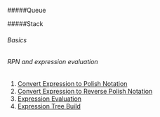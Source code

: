 #####Queue



#####Stack
###### Basics

###### RPN and expression evaluation
1. [Convert Expression to Polish Notation](http://www.lintcode.com/en/problem/convert-expression-to-polish-notation/)
2. [Convert Expression to Reverse Polish Notation](http://www.lintcode.com/en/problem/convert-expression-to-reverse-polish-notation/)
3. [Expression Evaluation](http://www.lintcode.com/en/problem/expression-evaluation/)
4. [Expression Tree Build](http://www.lintcode.com/en/problem/expression-tree-build/)